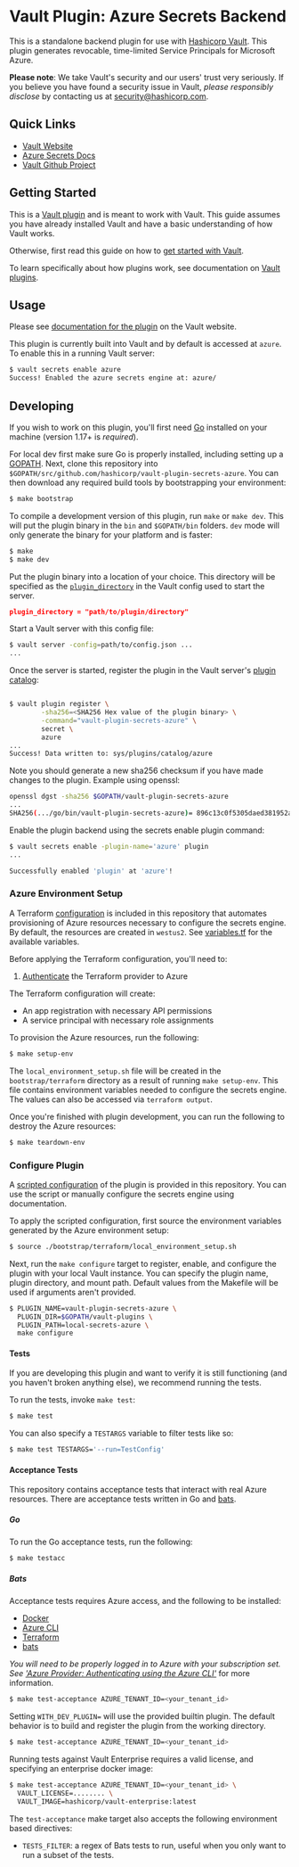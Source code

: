 # Vault Plugin: Azure Secrets Backend

This is a standalone backend plugin for use with [Hashicorp Vault](https://www.github.com/hashicorp/vault).
This plugin generates revocable, time-limited Service Principals for Microsoft Azure.

**Please note**: We take Vault's security and our users' trust very seriously. If you believe you have found a security issue in Vault, _please responsibly disclose_ by contacting us at [security@hashicorp.com](mailto:security@hashicorp.com).

## Quick Links
- [Vault Website](https://developer.hashicorp.com/vault/docs)
- [Azure Secrets Docs](https://developer.hashicorp.com/vault/docs/secrets/azure)
- [Vault Github Project](https://www.github.com/hashicorp/vault)

## Getting Started

This is a [Vault plugin](https://developer.hashicorp.com/vault/docs/plugins)
and is meant to work with Vault. This guide assumes you have already installed Vault
and have a basic understanding of how Vault works.

Otherwise, first read this guide on how to [get started with Vault](https://developer.hashicorp.com/vault/tutorials/getting-started/getting-started-install).

To learn specifically about how plugins work, see documentation on [Vault plugins](https://developer.hashicorp.com/vault/docs/plugins).

## Usage

Please see [documentation for the plugin](https://developer.hashicorp.com/vault/docs/secrets/azure)
on the Vault website.

This plugin is currently built into Vault and by default is accessed
at `azure`. To enable this in a running Vault server:

```sh
$ vault secrets enable azure
Success! Enabled the azure secrets engine at: azure/
```

## Developing

If you wish to work on this plugin, you'll first need
[Go](https://www.golang.org) installed on your machine
(version 1.17+ is *required*).

For local dev first make sure Go is properly installed, including
setting up a [GOPATH](https://golang.org/doc/code.html#GOPATH).
Next, clone this repository into
`$GOPATH/src/github.com/hashicorp/vault-plugin-secrets-azure`.
You can then download any required build tools by bootstrapping your
environment:

```sh
$ make bootstrap
```

To compile a development version of this plugin, run `make` or `make dev`.
This will put the plugin binary in the `bin` and `$GOPATH/bin` folders. `dev`
mode will only generate the binary for your platform and is faster:

```sh
$ make
$ make dev
```

Put the plugin binary into a location of your choice. This directory
will be specified as the [`plugin_directory`](https://developer.hashicorp.com/vault/docs/configuration#plugin_directory)
in the Vault config used to start the server.

```json
plugin_directory = "path/to/plugin/directory"
```

Start a Vault server with this config file:
```sh
$ vault server -config=path/to/config.json ...
...
```

Once the server is started, register the plugin in the Vault server's [plugin catalog](https://developer.hashicorp.com/vault/docs/plugins/plugin-architecture#plugin-catalog):

```sh

$ vault plugin register \
        -sha256=<SHA256 Hex value of the plugin binary> \
        -command="vault-plugin-secrets-azure" \
        secret \
        azure
...
Success! Data written to: sys/plugins/catalog/azure
```

Note you should generate a new sha256 checksum if you have made changes
to the plugin. Example using openssl:

```sh
openssl dgst -sha256 $GOPATH/vault-plugin-secrets-azure
...
SHA256(.../go/bin/vault-plugin-secrets-azure)= 896c13c0f5305daed381952a128322e02bc28a57d0c862a78cbc2ea66e8c6fa1
```

Enable the plugin backend using the secrets enable plugin command:

```sh
$ vault secrets enable -plugin-name='azure' plugin
...

Successfully enabled 'plugin' at 'azure'!
```

### Azure Environment Setup

A Terraform [configuration](bootstrap/terraform) is included in this repository that
automates provisioning of Azure resources necessary to configure the secrets engine.
By default, the resources are created in `westus2`. See [variables.tf](bootstrap/terraform/variables.tf) 
for the available variables.

Before applying the Terraform configuration, you'll need to:

1. [Authenticate](https://registry.terraform.io/providers/hashicorp/azurerm/latest/docs#authenticating-to-azure)
   the Terraform provider to Azure

The Terraform configuration will create:

* An app registration with necessary API permissions
* A service principal with necessary role assignments

To provision the Azure resources, run the following:

```sh
$ make setup-env   
```

The `local_environment_setup.sh` file will be created in the `bootstrap/terraform`
directory as a result of running `make setup-env`. This file contains environment
variables needed to configure the secrets engine. The values can also be accessed
via `terraform output`.

Once you're finished with plugin development, you can run the following to
destroy the Azure resources:

```sh
$ make teardown-env   
```

### Configure Plugin

A [scripted configuration](bootstrap/configure.sh) of the plugin is provided in
this repository. You can use the script or manually configure the secrets engine
using documentation.

To apply the scripted configuration, first source the environment variables generated by
the Azure environment setup:

```sh
$ source ./bootstrap/terraform/local_environment_setup.sh
```

Next, run the `make configure` target to register, enable, and configure the plugin with
your local Vault instance. You can specify the plugin name, plugin directory, and mount
path. Default values from the Makefile will be used if arguments aren't provided.

```sh
$ PLUGIN_NAME=vault-plugin-secrets-azure \
  PLUGIN_DIR=$GOPATH/vault-plugins \
  PLUGIN_PATH=local-secrets-azure \
  make configure
```

#### Tests

If you are developing this plugin and want to verify it is still
functioning (and you haven't broken anything else), we recommend
running the tests.

To run the tests, invoke `make test`:

```sh
$ make test
```

You can also specify a `TESTARGS` variable to filter tests like so:

```sh
$ make test TESTARGS='--run=TestConfig'
```

#### Acceptance Tests

This repository contains acceptance tests that interact with real Azure resources. There
are acceptance tests written in Go and [bats](https://bats-core.readthedocs.io/en/stable).

##### Go

To run the Go acceptance tests, run the following:

```sh
$ make testacc 
```

##### Bats

Acceptance tests requires Azure access, and the following to be installed:
- [Docker](https://docs.docker.com/get-docker/)
- [Azure CLI](https://docs.microsoft.com/en-us/cli/azure/install-azure-cli)
- [Terraform](https://learn.hashicorp.com/tutorials/terraform/install-cli)
- [bats](https://bats-core.readthedocs.io/en/stable)

_You will need to be properly logged in to Azure with your subscription set. See
['Azure Provider: Authenticating using the Azure CLI'](https://registry.terraform.io/providers/hashicorp/azurerm/latest/docs/guides/azure_cli)_
for more information.

```sh
$ make test-acceptance AZURE_TENANT_ID=<your_tenant_id>
```

Setting `WITH_DEV_PLUGIN=` will use the provided builtin plugin. The default behavior is to build and register
the plugin from the working directory.

```sh
$ make test-acceptance AZURE_TENANT_ID=<your_tenant_id>
```

Running tests against Vault Enterprise requires a valid license, and specifying an enterprise docker image:

```sh
$ make test-acceptance AZURE_TENANT_ID=<your_tenant_id> \
  VAULT_LICENSE=........ \
  VAULT_IMAGE=hashicorp/vault-enterprise:latest
```

The `test-acceptance` make target also accepts the following environment based directives:

* `TESTS_FILTER`: a regex of Bats tests to run, useful when you only want to run a subset of the tests.

